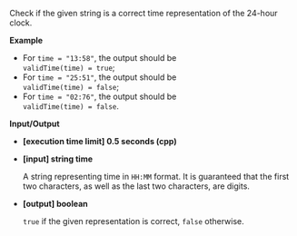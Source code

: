 Check if the given string is a correct time representation of the 24-hour clock.

**Example**

-   For  `time = "13:58"`, the output should be  
    `validTime(time) = true`;
-   For  `time = "25:51"`, the output should be  
    `validTime(time) = false`;
-   For  `time = "02:76"`, the output should be  
    `validTime(time) = false`.

**Input/Output**

-   **\[execution time limit\] 0.5 seconds (cpp)**
    
-   **\[input\] string time**
    
    A string representing time in  `HH:MM`  format. It is guaranteed that the first two characters, as well as the last two characters, are digits.
    
-   **\[output\] boolean**
    
    `true`  if the given representation is correct,  `false`  otherwise.